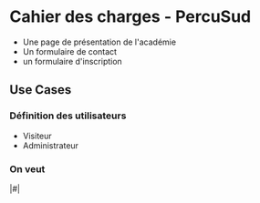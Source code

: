 # Cahier des charges - PercuSud

- Une page de présentation de l'académie
- Un formulaire de contact
- un formulaire d'inscription

## Use Cases

### Définition des utilisateurs

- Visiteur
- Administrateur

### On veut

|#|

